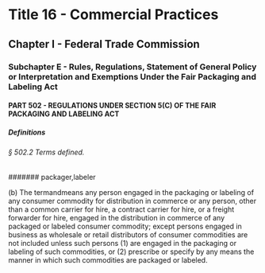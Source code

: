 
# Title 16 - Commercial Practices
## Chapter I - Federal Trade Commission
### Subchapter E - Rules, Regulations, Statement of General Policy or Interpretation and Exemptions Under the Fair Packaging and Labeling Act
#### PART 502 - REGULATIONS UNDER SECTION 5(C) OF THE FAIR PACKAGING AND LABELING ACT
##### Definitions
###### § 502.2 Terms defined.
####### packager,labeler

(b) The termandmeans any person engaged in the packaging or labeling of any consumer commodity for distribution in commerce or any person, other than a common carrier for hire, a contract carrier for hire, or a freight forwarder for hire, engaged in the distribution in commerce of any packaged or labeled consumer commodity; except persons engaged in business as wholesale or retail distributors of consumer commodities are not included unless such persons (1) are engaged in the packaging or labeling of such commodities, or (2) prescribe or specify by any means the manner in which such commodities are packaged or labeled.
